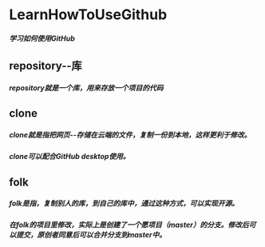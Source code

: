 # LearnHowToUseGithub
##### 学习如何使用GitHub

## repository--库
##### repository就是一个库，用来存放一个项目的代码

## clone

##### clone就是指把网页--存储在云端的文件，复制一份到本地，这样更利于修改。

##### clone可以配合GitHub desktop使用。

## folk
##### folk是指，复制别人的库，到自己的库中，通过这种方式，可以实现开源。

##### 在folk的项目里修改，实际上是创建了一个愿项目（master）的分支。修改后可以提交，原创者同意后可以合并分支到master中。


